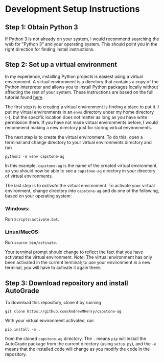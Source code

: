 # Development Setup Instructions

## Step 1: Obtain Python 3

If Python 3 is not already on your system, I would recommend
searching the web for "Python 3" and your operating system.
This should point you in the right direction for finding
install instructions.

## Step 2: Set up a virtual environment

In my experience, installing Python projects is easiest using
a virtual environment.  A virtual environment is a directory
that contains a copy of the Python interpreter and allows you
to install Python packages locally without affecting the rest
of your system.  These instructions are based on the full
tutorial found [here](https://docs.python.org/3/tutorial/venv.html).


The first step is to creating a virtual environment is finding
a place to put it.  I put my virtual environments in an
`envs` directory under my home directory (`~`), but the
specific location does not matter as long as
you have write permission there.  If you have not made virtual
environments before, I would recommend making a new directory
just for storing virtual environments.

The next step is to create the virtual environment.  To do
this, open a terminal and change directory to your virtual
environments directory and run
```
python3 -m venv capstone-ag
```
In this example, `capstone-ag` is the name of the created
virtual environment, so you should now be able to see
a `capstone-ag` directory in your directory of virtual
environments.

The last step is to *activate* the virtual environment.
To activate your virtual environment, change directory
into `capstone-ag` and do one of the following, based
on your operating system:

### Windows:
Run `Scripts\activate.bat`.

### Linux/MacOS:
Run `source bin/activate`.

Your terminal prompt should change to reflect the fact that
you have activated the virtual environment.  *Note*: The
virtual environment has only been activated in the current
terminal; to use your environment in a new terminal, you
will have to activate it again there.

## Step 3: Download repository and install AutoGrade
To download this repository, clone it by running
```
git clone https://github.com/AndrewMHenry/capstone-ag
```
With your virtual environment activated, run
```
pip install -e .
```
from the cloned `capstone-ag` directory.  The `.` means
`pip` will install the AutoGrade package from the current
directory (using `setup.py`), and the `-e` means that the
installed code will change as you modify the code in the
repository.
